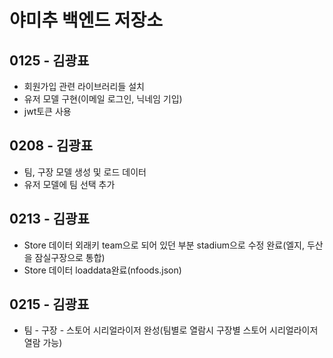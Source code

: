 # 야미추 백엔드 저장소

## 0125 - 김광표
* 회원가입 관련 라이브러리들 설치
* 유저 모델 구현(이메일 로그인, 닉네임 기입)
* jwt토큰 사용

## 0208 - 김광표
* 팀, 구장 모델 생성 및 로드 데이터
* 유저 모델에 팀 선택 추가

## 0213 - 김광표
* Store 데이터 외래키 team으로 되어 있던 부분 stadium으로 수정 완료(엘지, 두산을 잠실구장으로 통합)
* Store 데이터 loaddata완료(nfoods.json)

## 0215 - 김광표
* 팀 - 구장 - 스토어 시리얼라이저 완성(팀별로 열람시 구장별 스토어 시리얼라이저 열람 가능)